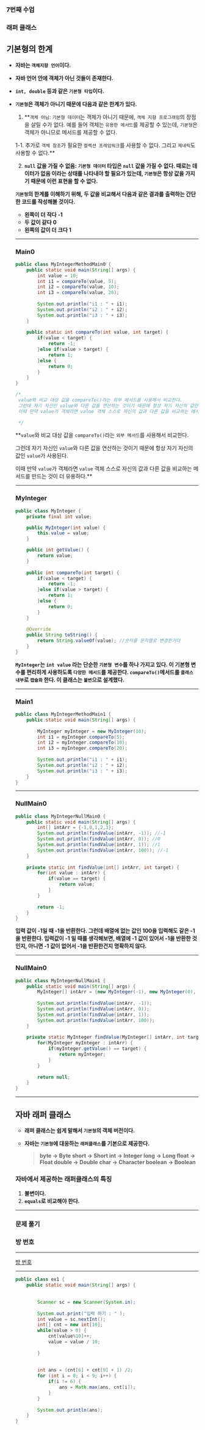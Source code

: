 ### 7번째 수업

### 래퍼 클래스

## 기본형의 한계

- **자바는 `객체지향 언어`이다.**
- **자바 언어 안에 객체가 아닌 것들이 존재한다.**
- **`int, double` 등과 같은 `기본형 타입`이다.**
- **`기본형`은 객체가 아니기 때문에 다음과 같은 한계가 있다.**
    1. **`객체 아님`: `기본형 데이터`는 객체가 아니기 때문에, 
    `객체 지향 프로그래밍`의 장점을 살릴 수가 없다.
    예를 들어 객체는 `유용한 메서드`를 제공할 수 있는데, `기본형`은 객체가 
    아니므로 메서드를 제공할 수 없다.
    
    1-1. 추가로 `객체 참조`가 필요한 `컬렉션 프레임워크`를 사용할 수 없다. 
    그리고 `제네릭`도 사용할 수 없다.**
    
    2. **`null` 값을 가질 수 없음: `기본형 데이터` 타입은 `null` 값을 가질 수 없다. 
    때로는 데이터가 없음 이라는 상태를 나타내야 할 필요가 있는데, 
    `기본형`은 항상 값을 가지기 때문에 이런 표현을 할 수 없다.**
    
    **`기본형`의 한계를 이해하기 위해, 
    두 값을 비교해서 다음과 같은 결과를 출력하는 간단한 코드를 작성해볼 것이다.**
    
    - **왼쪽이 더 작다 -1**
    - **두 값이 같다 0**
    - **왼쪽의 값이 더 크다 1**
    
    ---
    
    ### Main0
    
    ```java
    public class MyIntegerMethodMain0 {
    	public static void main(String[] args) {
    		int value = 10;
    		int i1 = compareTo(value, 5);
    		int i2 = compareTo(value, 10);
    		int i3 = compareTo(value, 20);
    		
    		System.out.println("i1 : " + i1);
    		System.out.println("i2 : " + i2);
    		System.out.println("i3 : " + i3);
    	}
    	
    	public static int compareTo(int value, int target) {
    		if(value < target) {
    			return -1;
    		}else if(value > target) {
    			return 1;
    		}else {
    			return 0;
    		}
    	}
    }
    
    /*
     value와 비교 대상 값을 compareTo()라는 외부 메서드를 사용해서 비교한다.
     그런데 자기 자신인 value와 다른 값을 연산하는 것이기 때문에 항상 자기 자신의 값인 value가 사용된다.
     이때 만약 value가 객체라면 value 객체 스스로 자신의 값과 다른 값을 비교하는 메서드를 만드는 것이 더 유용하다.
     
     */
    ```
    
    **`value`와 비교 대상 값을 `compareTo()`라는 `외부 메서드`를 
    사용해서 비교한다.
    
    그런데 자기 자신인 `value`와 다른 값을 연산하는 것이기 
    때문에 항상 자기 자신의 값인 `value`가 사용된다.
    
    이때 만약 `value`가 객체라면 `value` 객체 
    스스로 자신의 값과 다른 값을 비교하는 메서드를 만드는 것이 더 유용하다.**
    
    ---
    
    ### MyInteger
    
    ```java
    public class MyInteger {
    	private final int value;
    
    	public MyInteger(int value) {
    		this.value = value;
    	}
    
    	public int getValue() {
    		return value;
    	}
    	
    	public int compareTo(int target) {
    		if(value < target) {
    			return -1;
    		}else if(value > target) {
    			return 1;
    		}else {
    			return 0;
    		}
    	}
    	
    	@Override
    	public String toString() {
    		return String.valueOf(value); //숫자를 문자열로 변경한거다
    	}
    }
    ```
    
    **`MyInteger`는 `int value` 라는 단순한 `기본형 변수`를 하나 가지고 있다.
    이 기본형 변수를 편리하게 사용하도록 `다양한 메서드`를 제공한다.
    `compareTo()`메서드를 `클래스 내부`로 `캡슐화` 한다.
    이 클래스는 `불변`으로 설계했다.**
    
    ---
    
    ### Main1
    
    ```java
    public class MyIntegerMethodMain1 {
    	public static void main(String[] args) {
    		
    		MyInteger myInteger = new MyInteger(10);
    		int i1 = myInteger.compareTo(5);
    		int i2 = myInteger.compareTo(10);
    		int i3 = myInteger.compareTo(20);
    		
    		System.out.println("i1 : " + i1);
    		System.out.println("i2 : " + i2);
    		System.out.println("i3 : " + i3);
    	}
    }
    ```
    
    ---
    
    ### NullMain0
    
    ```java
    public class MyIntegerNullMain0 {
    	public static void main(String[] args) {
    		int[] intArr = {-1,0,1,2,3};
    		System.out.println(findValue(intArr, -1)); //-1
    		System.out.println(findValue(intArr, 0)); //0
    		System.out.println(findValue(intArr, 1)); //1
    		System.out.println(findValue(intArr, 100)); //-1
    	}
    	
    	private static int findValue(int[] intArr, int target) {
    		for(int value : intArr) {
    			if(value == target) {
    				return value;
    			}
    		}
    		
    		return -1;
    	}
    }
    ```
    
    **입력 값이 -1일 때 -1을 반환한다.
    그런데 배열에 없는 값인 100을 입력해도 같은 -1을 반환한다.
    입력값이 -1 일 때를 생각해보면, 배열에 -1 값이 있어서 -1을 반환한 것인지, 아니면 -1 값이 없어서 -1을 반환한건지 명확하지 않다.**
    
    ---
    
    ### NullMain0
    
    ```java
    public class MyIntegerNullMain1 {
    	public static void main(String[] args) {
    		MyInteger[] intArr = {new MyInteger(-1), new MyInteger(0), new MyInteger(1)};
    		
    		System.out.println(findValue(intArr, -1));
    		System.out.println(findValue(intArr, 0));
    		System.out.println(findValue(intArr, 1));
    		System.out.println(findValue(intArr, 100));
    	}
    	
    	private static MyInteger findValue(MyInteger[] intArr, int target) {
    		for(MyInteger myInteger : intArr) {
    			if(myInteger.getValue() == target) {
    				return myInteger;
    			}
    		}
    		
    		return null;
    	}
    }
    ```
    
    ---
    
    ## 자바 래퍼 클래스
    
    - **래퍼 클래스는 쉽게 말해서 `기본형`의 객체 버전이다.**
    - **자바는 `기본형`에 대응하는 `래퍼클래스`를 기본으로 제공한다.**
        
        > **byte -> Byte
        short -> Short
        int -> Integer
        long -> Long
        float -> Float
        double -> Double
        char -> Character
        boolean -> Boolean**
        > 
    
    ### **자바에서 제공하는 래퍼클래스의 특징**
    
    1. **불변이다.**
    2. **`equals`로 비교해야 한다.**
    
    ---
    
    ### 문제 풀기
    
    ### 방 번호
    
    ---
    
    [방 번호](https://www.notion.so/1f7379d3082846c0aa057c7441297815?pvs=21)
    
    ---
    
    ```java
    public class ex1 {
    	public static void main(String[] args) {
    		
    		
    		Scanner sc = new Scanner(System.in);
    		
    		System.out.print("입력 하기 : " );
    		int value = sc.nextInt();
    		int[] cnt = new int[10];
    		while(value > 0) {
    			cnt[value%10]++;
    			value = value / 10;
    			
    		}
    		
    		
    		int ans = (cnt[6] + cnt[9] + 1) /2;
    		for (int i = 0; i < 9; i++) {
    			if(i != 6) {
    				ans = Math.max(ans, cnt[i]);
    			}
    		}
    		
    		System.out.println(ans);
    	}
    }
    ```
